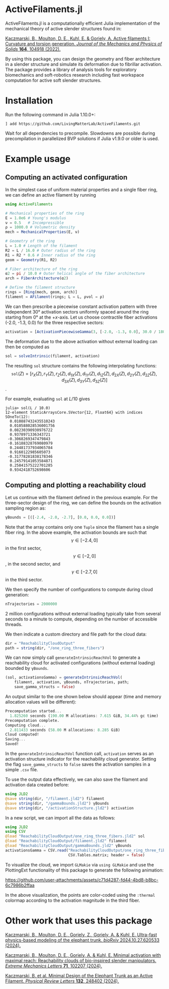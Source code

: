 # ActiveFilaments.jl
ActiveFilaments.jl is a computationally efficient Julia implementation of the mechanical theory of active slender structures found in:

[Kaczmarski, B., Moulton, D. E., Kuhl, E. & Goriely, A. Active filaments I: Curvature and torsion generation. _Journal of the Mechanics and Physics of Solids_ **164**, 104918 (2022).](https://doi.org/10.1016/j.jmps.2022.104918)

By using this package, you can design the geometry and fiber architecture in a slender structure and simulate its deformation due to fibrillar activation. The package provides a library of analysis tools for exploratory biomechanics and soft-robotics research including fast workspace computation for active soft slender structures.

# Installation
Run the following command in Julia 1.10.0+:
```
] add https://github.com/LivingMatterLab/ActiveFilaments.git
```
Wait for all dependencies to precompile. Slowdowns are possible during precompilation in parallelized BVP solutions if Julia v1.9.0 or older is used.

# Example usage
## Computing an activated configuration
In the simplest case of uniform material properties and a single fiber ring, we can define an active filament by running
```julia
using ActiveFilaments

# Mechanical properties of the ring
E = 1.0e6 # Young's modulus
ν = 0.5   # Incompressible
ρ = 1000.0 # Volumetric density
mech = MechanicalProperties(E, ν)

# Geometry of the ring
L = 1.0 # Length of the filament
R2 = L / 16.0 # Outer radius of the ring
R1 = R2 * 0.6 # Inner radius of the ring
geom = Geometry(R1, R2)

# Fiber architecture of the ring
α2 = pi / 10.0 # Outer helical angle of the fiber architecture
arch = FiberArchitecture(α2)

# Define the filament structure
rings = [Ring(mech, geom, arch)]
filament = AFilament(rings; L = L, ρvol = ρ)
```
We can then prescribe a piecewise constant activation pattern with three independent 30° activation sectors uniformly spaced around the ring starting from 0° at the +_x_-axis. Let us choose contractile fiber activations (-2.0, -1.3, 0.0) for the three respective sectors: 
```julia
activation = [ActivationPiecewiseGamma(3, [-2.0, -1.3, 0.0], 30.0 / 180.0 * pi, 0.0)]  
```
The deformation due to the above activation without external loading can then be computed as
```julia
sol = solveIntrinsic(filament, activation)
```
The resulting `sol` structure contains the following interpolating functions:
$$\texttt{sol}(Z) = \big[r_X(Z), r_Y(Z), r_Z(Z), d_{1X}(Z), d_{1Y}(Z), d_{1Z}(Z), d_{2X}(Z), d_{2Y}(Z), d_{2Z}(Z), d_{3X}(Z), d_{3Y}(Z), d_{3Z}(Z)\big]$$.

For example, evaluating `sol` at $L / 10$ gives
```
julia> sol(L / 10.0)
12-element StaticArraysCore.SVector{12, Float64} with indices SOneTo(12):
  0.010887432435510243
  0.010588028536001756
  0.08230390930976722
  0.9378971336343721
 -0.3068269347479843
 -0.16188328769080979
  0.24481737934065784
  0.9160122985605073
 -0.31778281838178346
  0.24579141053584871
  0.25841575222701285
  0.9342418752698606
```
## Computing and plotting a reachability cloud
Let us continue with the filament defined in the previous example. For the three-sector design of the ring, we can define the bounds on the activation
sampling region as:
```julia
γBounds = [([-2.4, -2.0, -2.7], [0.0, 0.0, 0.0])]
```
Note that the array contains only one `Tuple` since the filament has a single fiber ring. In the above example, the activation bounds are such that
$$\gamma\in[-2.4,0]$$ in the first sector, $$\gamma\in[-2,0]$$, in the second sector, and $$\gamma\in[-2.7,0]$$ in the third sector.

We then specify the number of configurations to compute during cloud generation:
```julia
nTrajectories = 2000000
```
2 million configurations without external loading typically take from several seconds to a minute to compute, depending on the number of accessible threads.

We then indicate a custom directory and file path for the cloud data:
```julia
dir = "ReachabilityCloudOutput"
path = string(dir, "/one_ring_three_fibers")
```

We can now simply call `generateIntrinsicReachVol` to generate a reachability cloud for activated configurations (without external loading)
bounded by `γBounds`.
```julia
(sol, activationsGamma) = generateIntrinsicReachVol(
    filament, activation, γBounds, nTrajectories, path; 
    save_gamma_structs = false)
```
An output similar to the one shown below should appear (time and memory allocation values will be different):
```julia
Precomputation started...
  1.825260 seconds (190.00 M allocations: 7.615 GiB, 34.44% gc time)
Precomputation complete.
Computing cloud...
  2.811433 seconds (58.00 M allocations: 8.285 GiB)
Cloud computed!
Saving...
Saved!
```
In the `generateIntrinsicReachVol` function call, `activation` serves as an activation structure indicator for the reachability cloud generator. Setting the flag `save_gamma_structs` to `false` 
saves the activation samples in a simple `.csv` file.

To use the output data effectively, we can also save the filament and activation data created before:
```julia
using JLD2
@save string(dir, "/filament.jld2") filament
@save string(dir, "/gammaBounds.jld2") γBounds
@save string(dir, "/activationStructure.jld2") activation
```

In a new script, we can import all the data as follows:
```julia
using JLD2
using CSV
@load "ReachabilityCloudOutput/one_ring_three_fibers.jld2" sol
@load "ReachabilityCloudOutput/filament.jld2" filament
@load "ReachabilityCloudOutput/gammaBounds.jld2" γBounds
activationsGamma = CSV.read("ReachabilityCloudOutput/one_ring_three_fibers_gamma.csv" , 
                            CSV.Tables.matrix; header = false)
```

To visualize the cloud, we import `GLMakie` via `using GLMakie` and use the PlottingExt functionality of this package to generate the following animation:

https://github.com/user-attachments/assets/c71d4287-fd44-4bd8-b8bc-6c7986b2ffaa

In the above visualization, the points are color-coded using the `:thermal` colormap according to the activation magnitude in the third fiber.

# Other work that uses this package
[Kaczmarski, B., Moulton, D. E., Goriely, Z., Goriely, A. & Kuhl, E. Ultra-fast physics-based modeling of the elephant trunk. _bioRxiv_ 2024.10.27.620533 (2024).](https://doi.org/10.1101/2024.10.27.620533)

[Kaczmarski, B., Moulton, D. E., Goriely, A. & Kuhl, E. Minimal activation with maximal reach: Reachability clouds of bio-inspired slender manipulators. _Extreme Mechanics Letters_ **71**, 102207 (2024).](https://doi.org/10.1016/j.eml.2024.102207)

[Kaczmarski, B. et al. Minimal Design of the Elephant Trunk as an Active Filament. _Physical Review Letters_ **132**, 248402 (2024).](https://doi.org/10.1103/PhysRevLett.132.248402)
